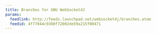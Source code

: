 ```yaml
---
title: Branches for GNU WebSocket4J
params:
  feedlink: http://feeds.launchpad.net/websocket4j/branches.atom
  feedid: 4f77044c9380f72002de59a215f00471
---
```

